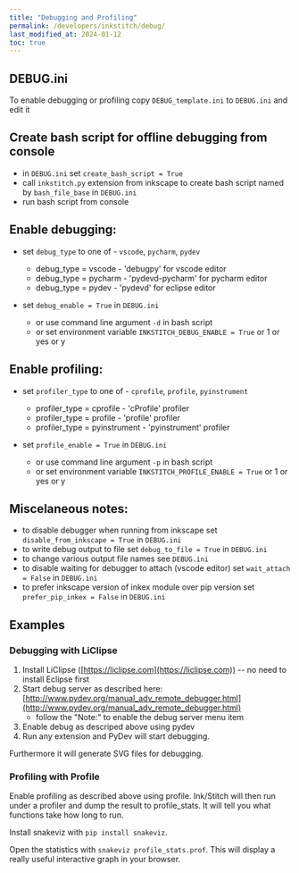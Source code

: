 ```yaml
---
title: "Debugging and Profiling"
permalink: /developers/inkstitch/debug/
last_modified_at: 2024-01-12
toc: true
---
```

## DEBUG.ini

To enable debugging or profiling copy `DEBUG_template.ini` to `DEBUG.ini` and edit it

## Create bash script for offline debugging from console

* in `DEBUG.ini` set `create_bash_script = True`
* call `inkstitch.py` extension from inkscape to create bash script named by `bash_file_base` in `DEBUG.ini`
* run bash script from console

## Enable debugging:

* set `debug_type` to one of - `vscode`, `pycharm`, `pydev`
    * debug_type = vscode - 'debugpy' for vscode editor
    * debug_type = pycharm - 'pydevd-pycharm' for pycharm editor
    * debug_type = pydev - 'pydevd' for eclipse editor

* set `debug_enable = True` in `DEBUG.ini`
    * or use command line argument `-d` in bash script
    * or set environment variable `INKSTITCH_DEBUG_ENABLE = True` or 1 or yes or y

## Enable profiling:

* set `profiler_type` to one of - `cprofile`, `profile`, `pyinstrument`
    * profiler_type = cprofile - 'cProfile' profiler
    * profiler_type = profile - 'profile' profiler
    * profiler_type = pyinstrument - 'pyinstrument' profiler

* set `profile_enable = True` in `DEBUG.ini`
    * or use command line argument `-p` in bash script
    * or set environment variable `INKSTITCH_PROFILE_ENABLE = True` or 1 or yes or y

## Miscelaneous notes:

* to disable debugger when running from inkscape set `disable_from_inkscape = True` in `DEBUG.ini`
* to write debug output to file set `debug_to_file = True` in `DEBUG.ini`
* to change various output file names see `DEBUG.ini`
* to disable waiting for debugger to attach (vscode editor) set `wait_attach = False` in `DEBUG.ini`
* to prefer inkscape version of inkex module over pip version set `prefer_pip_inkex = False` in `DEBUG.ini`

## Examples

### Debugging with LiClipse

1. Install LiClipse ([https://liclipse.com](https://liclipse.com)) -- no need to install Eclipse first
2. Start debug server as described here: [http://www.pydev.org/manual_adv_remote_debugger.html](http://www.pydev.org/manual_adv_remote_debugger.html)
    * follow the "Note:" to enable the debug server menu item
3. Enable debug as descriped above using pydev
4. Run any extension and PyDev will start debugging.

Furthermore it will generate SVG files for debugging.

### Profiling with Profile

Enable profiling as described above using profile.
Ink/Stitch will then run under a profiler and dump the result to profile_stats.
It will tell you what functions take how long to run.

Install snakeviz with `pip install snakeviz`.

Open the statistics with `snakeviz profile_stats.prof`.
This will display a really useful interactive graph in your browser.
